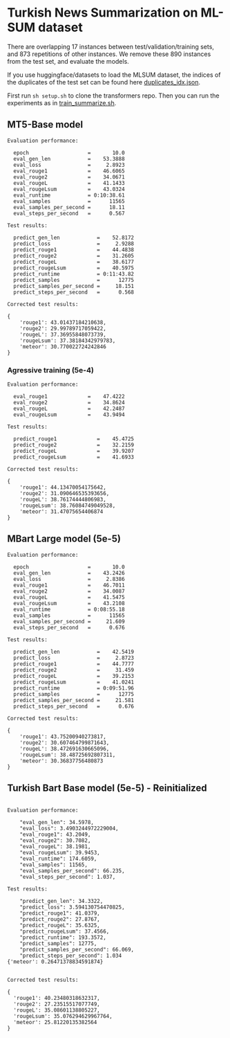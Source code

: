 # Turkish News Summarization on ML-SUM dataset

There are overlapping 17 instances between test/validation/training sets, and 873 repetitions of other instances. We remove these 890 instances from the test set, and evaluate the models.

If you use huggingface/datasets to load the MLSUM dataset, the indices of the duplicates of the test set can be found here [duplicates_idx.json](./duplicates_idx.json).

First run `sh setup.sh` to clone the transformers repo. Then you can run the experiments as in [train_summarize.sh](./train_summarize.sh).

## MT5-Base model

```
Evaluation performance:

  epoch                   =       10.0
  eval_gen_len            =    53.3888
  eval_loss               =     2.8923
  eval_rouge1             =    46.6065
  eval_rouge2             =    34.0671
  eval_rougeL             =    41.1433
  eval_rougeLsum          =    43.0324
  eval_runtime            = 0:10:38.61
  eval_samples            =      11565
  eval_samples_per_second =      18.11
  eval_steps_per_second   =      0.567

Test results:

  predict_gen_len            =    52.8172
  predict_loss               =     2.9288
  predict_rouge1             =    44.4838
  predict_rouge2             =    31.2605
  predict_rougeL             =    38.6177
  predict_rougeLsum          =    40.5975
  predict_runtime            = 0:11:43.82
  predict_samples            =      12775
  predict_samples_per_second =     18.151
  predict_steps_per_second   =      0.568

Corrected test results:

{
    'rouge1': 43.01437184210638,
    'rouge2': 29.99789717059422,
    'rougeL': 37.36955848073739,
    'rougeLsum': 37.38184342979783,
    'meteor': 30.770022724242846
}
```

### Agressive training (5e-4)


```
Evaluation performance:

  eval_rouge1             =    47.4222
  eval_rouge2             =    34.8624
  eval_rougeL             =    42.2487
  eval_rougeLsum          =    43.9494

Test results:

  predict_rouge1             =    45.4725
  predict_rouge2             =    32.2159
  predict_rougeL             =    39.9207
  predict_rougeLsum          =    41.6933

Corrected test results:

{
    'rouge1': 44.13470054175642,
    'rouge2': 31.090646535393656,
    'rougeL': 38.76174444806983,
    'rougeLsum': 38.76084749049528,
    'meteor': 31.47075654406874
}
```

## MBart Large model (5e-5)

```
Evaluation performance:

  epoch                   =       10.0
  eval_gen_len            =    43.2426
  eval_loss               =     2.8386
  eval_rouge1             =    46.7011
  eval_rouge2             =    34.0087
  eval_rougeL             =    41.5475
  eval_rougeLsum          =    43.2108
  eval_runtime            = 0:08:55.18
  eval_samples            =      11565
  eval_samples_per_second =     21.609
  eval_steps_per_second   =      0.676

Test results: 

  predict_gen_len            =    42.5419
  predict_loss               =     2.8723
  predict_rouge1             =    44.7777
  predict_rouge2             =     31.459
  predict_rougeL             =    39.2153
  predict_rougeLsum          =    41.0241
  predict_runtime            = 0:09:51.96
  predict_samples            =      12775
  predict_samples_per_second =     21.581
  predict_steps_per_second   =      0.676

Corrected test results:

{
    'rouge1': 43.75200940273817,
    'rouge2': 30.607464799871643,
    'rougeL': 38.472691630665096,
    'rougeLsum': 38.48725692807311,
    'meteor': 30.36837756480873
}
```

## Turkish Bart Base model (5e-5) - Reinitialized

```

Evaluation performance:

    "eval_gen_len": 34.5978,
    "eval_loss": 3.4903244972229004,
    "eval_rouge1": 43.2049,
    "eval_rouge2": 30.7082,
    "eval_rougeL": 38.1981,
    "eval_rougeLsum": 39.9453,
    "eval_runtime": 174.6059,
    "eval_samples": 11565,
    "eval_samples_per_second": 66.235,
    "eval_steps_per_second": 1.037,

Test results: 

    "predict_gen_len": 34.3322,
    "predict_loss": 3.594130754470825,
    "predict_rouge1": 41.0379,
    "predict_rouge2": 27.8767,
    "predict_rougeL": 35.6325,
    "predict_rougeLsum": 37.4566,
    "predict_runtime": 193.3572,
    "predict_samples": 12775,
    "predict_samples_per_second": 66.069,
    "predict_steps_per_second": 1.034
{'meteor': 0.26471378834591874}


Corrected test results:

{
  'rouge1': 40.23480318632317,
  'rouge2': 27.23515517077749,
  'rougeL': 35.08601138805227,
  'rougeLsum': 35.076294629967764,
  'meteor': 25.81220135382564
}
```
